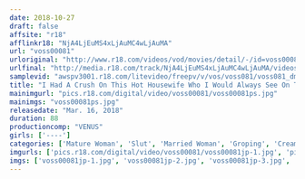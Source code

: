 ```yaml
---
date: 2018-10-27
draft: false
affsite: "r18"
afflinkr18: "NjA4LjEuMS4xLjAuMC4wLjAuMA"
url: "voss00081"
urloriginal: "http://www.r18.com/videos/vod/movies/detail/-/id=voss00081"
urlfinal: "http://media.r18.com/track/NjA4LjEuMS4xLjAuMC4wLjAuMA/videos/vod/movies/detail/-/id=voss00081"
samplevid: "awspv3001.r18.com/litevideo/freepv/v/vos/voss081/voss081_dmb_w.mp4"
title: "I Had A Crush On This Hot Housewife Who I Would Always See On The Morning Commuter Train, And One Day I Saw Her Being Harassed By A Molester, But She Was OK With It, So She Was A Molester-Loving Wife! Once I Had This Information, I Decided To Embark On A Molester Mission Too, But When I Tried To Touch Her, She Whispered Into My Ear, 'You're Shaking... Are You Nervous?' My Only Skill Is Being Proper And Courteous, But Starting On This Day, I Became A Molester! 4"
mainimgurl: "pics.r18.com/digital/video/voss00081/voss00081ps.jpg"
mainimgs: "voss00081ps.jpg"
releasedate: "Mar. 16, 2018"
duration: 88
productioncomp: "VENUS"
girls: ['----']
categories: ['Mature Woman', 'Slut', 'Married Woman', 'Groping', 'Creampie', 'Hi-Def']
imgurls: ['pics.r18.com/digital/video/voss00081/voss00081jp-1.jpg', 'pics.r18.com/digital/video/voss00081/voss00081jp-2.jpg', 'pics.r18.com/digital/video/voss00081/voss00081jp-3.jpg', 'pics.r18.com/digital/video/voss00081/voss00081jp-4.jpg', 'pics.r18.com/digital/video/voss00081/voss00081jp-5.jpg', 'pics.r18.com/digital/video/voss00081/voss00081jp-6.jpg', 'pics.r18.com/digital/video/voss00081/voss00081jp-7.jpg', 'pics.r18.com/digital/video/voss00081/voss00081jp-8.jpg', 'pics.r18.com/digital/video/voss00081/voss00081jp-9.jpg', 'pics.r18.com/digital/video/voss00081/voss00081jp-10.jpg', 'pics.r18.com/digital/video/voss00081/voss00081jp-11.jpg', 'pics.r18.com/digital/video/voss00081/voss00081jp-12.jpg', 'pics.r18.com/digital/video/voss00081/voss00081jp-13.jpg', 'pics.r18.com/digital/video/voss00081/voss00081jp-14.jpg', 'pics.r18.com/digital/video/voss00081/voss00081jp-15.jpg', 'pics.r18.com/digital/video/voss00081/voss00081jp-16.jpg', 'pics.r18.com/digital/video/voss00081/voss00081jp-17.jpg', 'pics.r18.com/digital/video/voss00081/voss00081jp-18.jpg', 'pics.r18.com/digital/video/voss00081/voss00081jp-19.jpg', 'pics.r18.com/digital/video/voss00081/voss00081jp-20.jpg']
imgs: ['voss00081jp-1.jpg', 'voss00081jp-2.jpg', 'voss00081jp-3.jpg', 'voss00081jp-4.jpg', 'voss00081jp-5.jpg', 'voss00081jp-6.jpg', 'voss00081jp-7.jpg', 'voss00081jp-8.jpg', 'voss00081jp-9.jpg', 'voss00081jp-10.jpg', 'voss00081jp-11.jpg', 'voss00081jp-12.jpg', 'voss00081jp-13.jpg', 'voss00081jp-14.jpg', 'voss00081jp-15.jpg', 'voss00081jp-16.jpg', 'voss00081jp-17.jpg', 'voss00081jp-18.jpg', 'voss00081jp-19.jpg', 'voss00081jp-20.jpg']
---
```

